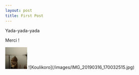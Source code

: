 ```yaml
---
layout: post
title: First Post
---
```


Yada-yada-yada

Merci !

<img src="/images/IMG_20190316_170032515.jpg" alt="Koulikoro" width="70" height="70">
![Koulikoro](/images/IMG_20190316_170032515.jpg)

